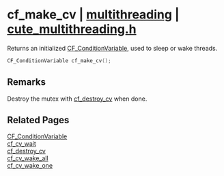 # cf_make_cv | [multithreading](https://github.com/RandyGaul/cute_framework/blob/master/docs/multithreading/README.md) | [cute_multithreading.h](https://github.com/RandyGaul/cute_framework/blob/master/include/cute_multithreading.h)

Returns an initialized [CF_ConditionVariable](https://github.com/RandyGaul/cute_framework/blob/master/docs/multithreading/cf_conditionvariable.md), used to sleep or wake threads.

```cpp
CF_ConditionVariable cf_make_cv();
```

## Remarks

Destroy the mutex with [cf_destroy_cv](https://github.com/RandyGaul/cute_framework/blob/master/docs/multithreading/cf_destroy_cv.md) when done.

## Related Pages

[CF_ConditionVariable](https://github.com/RandyGaul/cute_framework/blob/master/docs/multithreading/cf_conditionvariable.md)  
[cf_cv_wait](https://github.com/RandyGaul/cute_framework/blob/master/docs/multithreading/cf_cv_wait.md)  
[cf_destroy_cv](https://github.com/RandyGaul/cute_framework/blob/master/docs/multithreading/cf_destroy_cv.md)  
[cf_cv_wake_all](https://github.com/RandyGaul/cute_framework/blob/master/docs/multithreading/cf_cv_wake_all.md)  
[cf_cv_wake_one](https://github.com/RandyGaul/cute_framework/blob/master/docs/multithreading/cf_cv_wake_one.md)  
